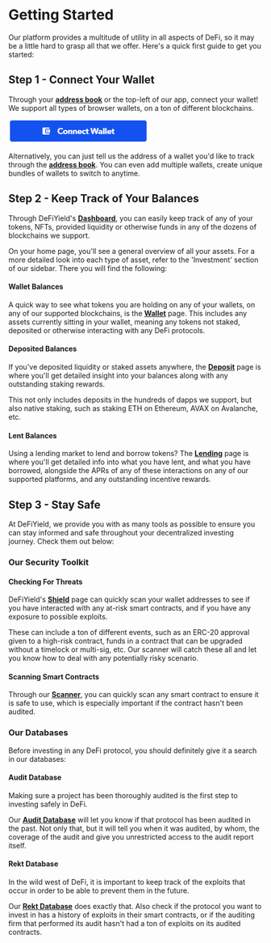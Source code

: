 # Getting Started

Our platform provides a multitude of utility in all aspects of DeFi, so it may be a little hard to grasp all that we offer. Here's a quick first guide to get you started:

## Step 1 - Connect Your Wallet

Through your [**address book**](../dashboard/the-defiyield-dashboard/address-book.md) or the top-left of our app, connect your wallet! We support all types of browser wallets, on a ton of different blockchains.

![](<../.gitbook/assets/image (40).png>)

Alternatively, you can just tell us the address of a wallet you'd like to track through the [**address book**](../dashboard/the-defiyield-dashboard/address-book.md). You can even add multiple wallets, create unique bundles of wallets to switch to anytime.

## Step 2 - Keep Track of Your Balances

Through DeFiYield's [**Dashboard**](../dashboard/the-defiyield-dashboard/), you can easily keep track of any of your tokens, NFTs, provided liquidity or otherwise funds in any of the dozens of blockchains we support.

On your home page, you'll see a general overview of all your assets. For a more detailed look into each type of asset, refer to the 'Investment' section of our sidebar. There you will find the following:

#### Wallet Balances

A quick way to see what tokens you are holding on any of your wallets, on any of our supported blockchains, is the [**Wallet**](../dashboard/the-defiyield-dashboard/wallet.md) page. This includes any assets currently sitting in your wallet, meaning any tokens not staked, deposited or otherwise interacting with any DeFi protocols.

#### Deposited Balances

If you've deposited liquidity or staked assets anywhere, the [**Deposit**](../dashboard/the-defiyield-dashboard/deposit.md) page is where you'll get detailed insight into your balances along with any outstanding staking rewards.

This not only includes deposits in the hundreds of dapps we support, but also native staking, such as staking ETH on Ethereum, AVAX on Avalanche, etc.

#### Lent Balances

Using a lending market to lend and borrow tokens? The [**Lending**](../dashboard/the-defiyield-dashboard/lending.md) page is where you'll get detailed info into what you have lent, and what you have borrowed, alongside the APRs of any of these interactions on any of our supported platforms, and any outstanding incentive rewards.

## Step 3 - Stay Safe

At DeFiYield, we provide you with as many tools as possible to ensure you can stay informed and safe throughout your decentralized investing journey. Check them out below:

### Our Security Toolkit

#### Checking For Threats

DeFiYield's [**Shield**](../security-toolkit/shield.md) page can quickly scan your wallet addresses to see if you have interacted with any at-risk smart contracts, and if you have any exposure to possible exploits.

These can include a ton of different events, such as an ERC-20 approval given to a high-risk contract, funds in a contract that can be upgraded without a timelock or multi-sig, etc. Our scanner will catch these all and let you know how to deal with any potentially risky scenario.

#### Scanning Smart Contracts

Through our [**Scanner**](../security-toolkit/scanner.md), you can quickly scan any smart contract to ensure it is safe to use, which is especially important if the contract hasn't been audited.

### Our Databases

Before investing in any DeFi protocol, you should definitely give it a search in our databases:

#### Audit Database

Making sure a project has been thoroughly audited is the first step to investing safely in DeFi.

Our [**Audit Database**](../audits/audit-database.md) will let you know if that protocol has been audited in the past. Not only that, but it will tell you when it was audited, by whom, the coverage of the audit and give you unrestricted access to the audit report itself.

#### Rekt Database

In the wild west of DeFi, it is important to keep track of the exploits that occur in order to be able to prevent them in the future.

Our [**Rekt Database**](../audits/rekt-database.md) does exactly that. Also check if the protocol you want to invest in has a history of exploits in their smart contracts, or if the auditing firm that performed its audit hasn't had a ton of exploits on its audited contracts.

